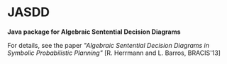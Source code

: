JASDD
=====

**Java package for Algebraic Sentential Decision Diagrams**

For details, see the paper *"Algebraic Sentential Decision Diagrams in Symbolic Probabilistic Planning"* [R. Herrmann and L. Barros, BRACIS'13]
